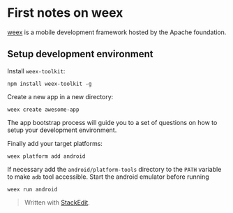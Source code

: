 # First notes on weex
[weex](https://weex.apache.org/) is a mobile development framework hosted by the Apache foundation.

## Setup development environment

Install ``weex-toolkit``:
```
npm install weex-toolkit -g
```
Create a new app in a new directory:
```
weex create awesome-app
```
The app bootstrap process will guide you to a set of questions on how to setup your development environment.

Finally add your target platforms:
```
weex platform add android
```
If necessary add the ``android/platform-tools`` directory to the ``PATH`` variable to make ``adb`` tool accessible.
Start the android emulator before running 
```
weex run android
```

> Written with [StackEdit](https://stackedit.io/).
<!--stackedit_data:
eyJoaXN0b3J5IjpbLTE2Mzg1NzczOTksMTEwMTY1ODUzMV19
-->